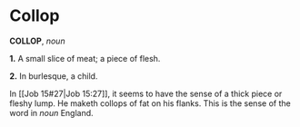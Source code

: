 # Collop

**COLLOP**, _noun_

**1.** A small slice of meat; a piece of flesh.

**2.** In burlesque, a child.

In [[Job 15#27|Job 15:27]], it seems to have the sense of a thick piece or fleshy lump. He maketh collops of fat on his flanks. This is the sense of the word in _noun_ England.